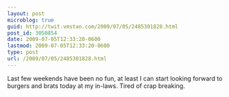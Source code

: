 ```yaml
---
layout: post
microblog: true
guid: http://twit.vmstan.com/2009/07/05/2485301828.html
post_id: 3050854
date: 2009-07-05T12:33:20-0600
lastmod: 2009-07-05T12:33:20-0600
type: post
url: /2009/07/05/2485301828.html
---
```

Last few weekends have been no fun, at least I can start looking forward to burgers and brats today at my in-laws. Tired of crap breaking.
